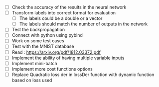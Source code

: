 - [ ] Check the accuracy of the results in the neural network
- [ ] Transform labels into correct format for evaluation
  - [ ] The labels could be a double or a vector<double>
  - [ ] The labels should match the number of outputs in the network
- [ ] Test the backpropagation
- [ ] Connect with python using pybind
- [ ] Work on some test cases
- [ ] Test with the MNIST database
- [ ] Read : https://arxiv.org/pdf/1812.03372.pdf
- [ ] Implement the ability of having multiple variable inputs
- [ ] Implement mini-batch
- [ ] Implement more cost functions options
- [ ] Replace Quadratic loss der in lossDer function with dynamic function based on loss used
